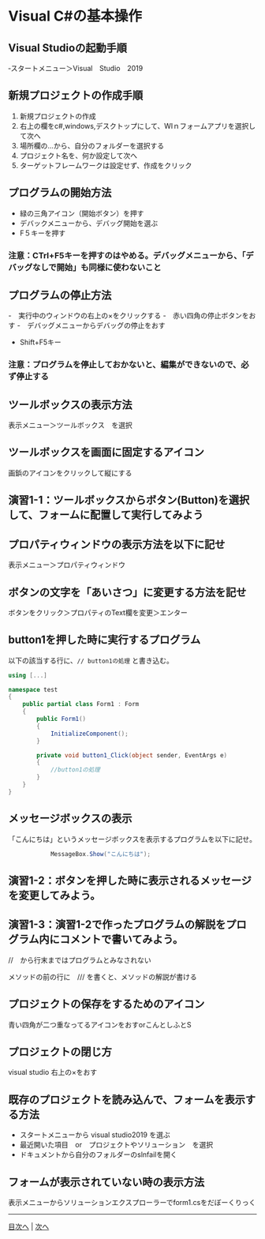 # Visual C#の基本操作
## Visual Studioの起動手順
‐スタートメニュー＞Visual　Studio　2019


## 新規プロジェクトの作成手順
1.	 新規プロジェクトの作成
2.	 右上の欄をc#,windows,デスクトップにして、WIｎフォームアプリを選択して次へ
3.	 場所欄の…から、自分のフォルダーを選択する
4.	 プロジェクト名を、何か設定して次へ
5.	 ターゲットフレームワークは設定せず、作成をクリック

## プログラムの開始方法
- 緑の三角アイコン（開始ボタン）を押す
- デバックメニューから、デバッグ開始を選ぶ
- F５キーを押す


### 注意：CTrl+F5キーを押すのはやめる。デバッグメニューから、「デバッグなしで開始」も同様に使わないこと

## プログラムの停止方法
-　実行中のウィンドウの右上の×をクリックする
-　赤い四角の停止ボタンをおす
-　デバッグメニューからデバッグの停止をおす
- Shift+F5キー
### 注意：プログラムを停止しておかないと、編集ができないので、必ず停止する

## ツールボックスの表示方法
表示メニュー＞ツールボックス　を選択


## ツールボックスを画面に固定するアイコン
画鋲のアイコンをクリックして縦にする


## 演習1-1：ツールボックスからボタン(Button)を選択して、フォームに配置して実行してみよう



## プロパティウィンドウの表示方法を以下に記せ
表示メニュー＞プロパティウィンドウ


## ボタンの文字を「あいさつ」に変更する方法を記せ
ボタンをクリック＞プロパティのText欄を変更＞エンター


## button1を押した時に実行するプログラム
以下の該当する行に、`// button1の処理` と書き込む。

```cs
using [...]

namespace test
{
    public partial class Form1 : Form
    {
        public Form1()
        {
            InitializeComponent();
        }

        private void button1_Click(object sender, EventArgs e)
        {
            //button1の処理
        }
    }
}
```

## メッセージボックスの表示
「こんにちは」というメッセージボックスを表示するプログラムを以下に記せ。

```cs
            MessageBox.Show("こんにちは");
```

## 演習1-2：ボタンを押した時に表示されるメッセージを変更してみよう。



## 演習1-3：演習1-2で作ったプログラムの解説をプログラム内にコメントで書いてみよう。

//　から行末まではプログラムとみなされない

メソッドの前の行に　/// を書くと、メソッドの解説が書ける

## プロジェクトの保存をするためのアイコン

青い四角が二つ重なってるアイコンをおすorこんとしふとS

## プロジェクトの閉じ方

visual studio 右上の×をおす

## 既存のプロジェクトを読み込んで、フォームを表示する方法
- スタートメニューから visual studio2019 を選ぶ
- 最近開いた項目　or　プロジェクトやソリューション　を選択
- ドキュメントから自分のフォルダーのslnfailを開く

## フォームが表示されていない時の表示方法
表示メニューからソリューションエクスプローラーでform1.csをだぼーくりっく


---

[目次へ](README.md#%E7%9B%AE%E6%AC%A1) | [次へ](README.md#%E3%83%97%E3%83%AD%E3%82%B0%E3%83%A9%E3%83%9F%E3%83%B3%E3%82%B0%E3%81%AE%E8%82%9D)
